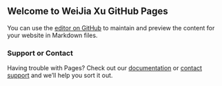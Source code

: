 ## Welcome to WeiJia Xu GitHub Pages

You can use the [editor on GitHub](https://github.com/grantart/grantart.github.io/edit/master/index.md) to maintain and preview the content for your website in Markdown files.


### Support or Contact

Having trouble with Pages? Check out our [documentation](https://help.github.com/categories/github-pages-basics/) or [contact support](https://github.com/contact) and we’ll help you sort it out.
